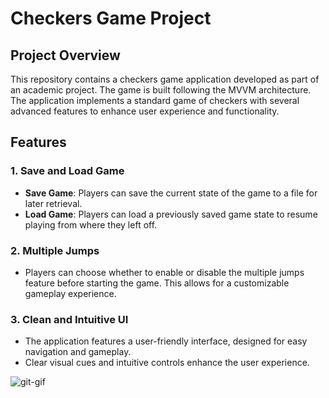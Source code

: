 # Checkers Game Project

## Project Overview

This repository contains a checkers game application developed as part of an academic project. The game is built following the MVVM architecture. The application implements a standard game of checkers with several advanced features to enhance user experience and functionality.

## Features

### 1. Save and Load Game
- **Save Game**: Players can save the current state of the game to a file for later retrieval.
- **Load Game**: Players can load a previously saved game state to resume playing from where they left off.

### 2. Multiple Jumps
- Players can choose whether to enable or disable the multiple jumps feature before starting the game. This allows for a customizable gameplay experience.

### 3. Clean and Intuitive UI
- The application features a user-friendly interface, designed for easy navigation and gameplay.
- Clear visual cues and intuitive controls enhance the user experience.

  
![git-gif](https://github.com/Ciobi0212/checkers-csharp/assets/147515963/cb15f638-30a8-4131-a922-ef5bfcb77fb9)
